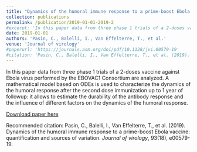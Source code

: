 ```yaml
---
title: "Dynamics of the humoral immune response to a prime-boost Ebola vaccine: quantification and sources of variation"
collection: publications
permalink: /publication/2019-01-01-2019-2
#excerpt: 'In this paper data from three phase 1 trials of a 2-doses vaccine against Ebola virus performed by the EBOVAC1 Consortium are analyzed. A mathematical model based on ODEs is used to characterize the dynamics of the humoral response after the second dose immunization up to 1 year of followup: it allows to estimate the durability of the antibody response and the influence of different factors on the dynamics of the humoral response.'
date: 2019-01-01
authors: 'Pasin, C., Balelli, I., Van Effelterre, T., et al.'
venue: 'Journal of virology'
#paperurl: 'https://journals.asm.org/doi/pdf/10.1128/jvi.00579-19'
#citation: 'Pasin, C., Balelli, I., Van Effelterre, T., et al. (2019). Dynamics of the humoral immune response to a prime-boost Ebola vaccine: quantification and sources of variation. <i>Journal of virology</i>, 93(18), e00579-19.'
---
```

In this paper data from three phase 1 trials of a 2-doses vaccine against Ebola virus performed by the EBOVAC1 Consortium are analyzed. A mathematical model based on ODEs is used to characterize the dynamics of the humoral response after the second dose immunization up to 1 year of followup: it allows to estimate the durability of the antibody response and the influence of different factors on the dynamics of the humoral response.

[Download paper here](https://journals.asm.org/doi/pdf/10.1128/jvi.00579-19)

Recommended citation: Pasin, C., Balelli, I., Van Effelterre, T., et al. (2019). Dynamics of the humoral immune response to a prime-boost Ebola vaccine: quantification and sources of variation. <i>Journal of virology</i>, 93(18), e00579-19.